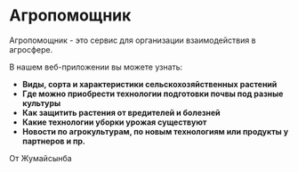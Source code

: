 # Агропомощник

Агропомощник - это сервис для организации взаимодействия в агросфере.

В нашем веб-приложении вы можете узнать:

- **Виды, сорта и характеристики сельскохозяйственных растений**
- **Где можно приобрести технологии подготовки почвы под разные культуры**
- **Как защитить растения от вредителей и болезней**
- **Какие технологии уборки урожая существуют**
- **Новости по агрокультурам, по новым технологиям или продукты у партнеров и пр.**

От Жумайсынба
